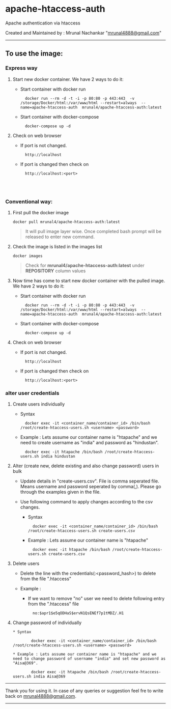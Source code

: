 # apache-htaccess-auth
Apache authentication via htaccess

Created and Maintained by : Mrunal Nachankar "<mrunal4888@gmail.com>"

---

## To use the image:


### Express way

 1. Start new docker container. We have 2 ways to do it:
    * Start container with docker run
        
            docker run --rm -d -t -i -p 80:80 -p 443:443  -v /storage/Docker/html:/var/www/html --restart=always  --name=apache-htaccess-auth  mrunal4/apache-htaccess-auth:latest 

    * Start container with docker-compose
        
            docker-compose up -d

 2. Check on web browser 
    * If port is not changed. 

            http://localhost 
            
    * If port is changed then check on 

            http://localhost:<port>     
 

<br>

<br>

### Conventional way:

 1. First pull the docker image 

        docker pull mrunal4/apache-htaccess-auth:latest
    > It will pull image layer wise. Once completed bash prompt will be released to enter new command.

 2. Check the image is listed in the images list

        docker images
    > Check for **mrunal4/apache-htaccess-auth:latest** under **REPOSITORY** column values

 3. Now time has come to start new docker container with the pulled image. We have 2 ways to do it:
    * Start container with docker run
        
            docker run --rm -d -t -i -p 80:80 -p 443:443  -v /storage/Docker/html:/var/www/html --restart=always  --name=apache-htaccess-auth  mrunal4/apache-htaccess-auth:latest 

    * Start container with docker-compose
        
            docker-compose up -d
 4. Check on web browser 
    * If port is not changed. 

            http://localhost 

    * If port is changed then check on 

            http://localhost:<port>     

### alter user credentials

 1. Create users individually
    * Syntax
        
            docker exec -it <container_name/container_id> /bin/bash /root/create-htaccess-users.sh <username> <password>

    * Example : Lets assume our container name is "htapache" and we need to create username as "india" and password as "hindustan". 
        
            docker exec -it htapache /bin/bash /root/create-htaccess-users.sh india hindustan

 2. Alter (create new, delete existing and also change password) users in bulk 

    * Update details in "create-users.csv". File is comma seperated file. Means username and password seperated by comma(,). Please go through the examples given in the file. 

    * Use following command to apply changes according to the csv changes.
        * Syntax
                
                docker exec -it <container_name/container_id> /bin/bash /root/create-htaccess-users.sh create-users.csv

        * Example : Lets assume our container name is "htapache"
                
                docker exec -it htapache /bin/bash /root/create-htaccess-users.sh create-users.csv
        
 3. Delete users

    * Delete the line with the credentials(<useraneme>:<password_hash>) to delete from the file ".htaccess"

    * Example :

        * If we want to remove "no" user we need to delete following entry from the ".htaccess" file
                
                no:$apr1$e5qODHaS$ervN1QsENEf7p1tMDZ/.H1

 3. Change password of individually

        * Syntax
                
                docker exec -it <container_name/container_id> /bin/bash /root/create-htaccess-users.sh <username> <password>

        * Example : Lets assume our container name is "htapache" and we need to change password of username "india" and set new password as "Aisa@369". 
                
                docker exec -it htapache /bin/bash /root/create-htaccess-users.sh india Aisa@369

---

Thank you for using it. In case of any queries or suggestion feel fre to write back on mrunal4888@gmail.com.

---
